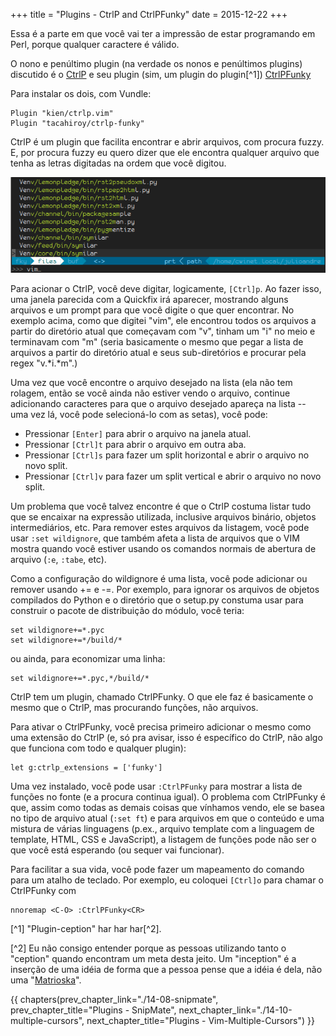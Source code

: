 +++
title = "Plugins - CtrlP and CtrlPFunky"
date = 2015-12-22
+++

Essa é a parte em que você vai ter a impressão de estar programando em Perl,
porque qualquer caractere é válido.

<!-- more -->

O nono e penúltimo plugin (na verdade os nonos e penúltimos plugins) discutido
é o [CtrlP](https://github.com/kien/ctrlp.vim) e seu plugin (sim, um plugin do
plugin[^1]) [CtrlPFunky](https://github.com/tacahiroy/ctrlp-funky)

Para instalar os dois, com Vundle:

```viml
Plugin "kien/ctrlp.vim"
Plugin "tacahiroy/ctrlp-funky"
```

CtrlP é um plugin que facilita encontrar e abrir arquivos, com procura fuzzy.
E, por procura fuzzy eu quero dizer que ele encontra qualquer arquivo que tenha
as letras digitadas na ordem que você digitou.

![](ctrlp.png)

Para acionar o CtrlP, você deve digitar, logicamente, `[Ctrl]p`. Ao fazer isso,
uma janela parecida com a Quickfix irá aparecer, mostrando alguns arquivos e um
prompt para que você digite o que quer encontrar. No exemplo acima, como que
digitei "vim", ele encontrou todos os arquivos a partir do diretório atual que
começavam com "v", tinham um "i" no meio e terminavam com "m" (seria
basicamente o mesmo que pegar a lista de arquivos a partir do diretório atual e
seus sub-diretórios e procurar pela regex "v.\*i.\*m".)

Uma vez que você encontre o arquivo desejado na lista (ela não tem rolagem,
então se você ainda não estiver vendo o arquivo, continue adicionando
caracteres para que o arquivo desejado apareça na lista -- uma vez lá, você pode
selecioná-lo com as setas), você pode:

* Pressionar `[Enter]` para abrir o arquivo na janela atual.
* Pressionar `[Ctrl]t` para abrir o arquivo em outra aba.
* Pressionar `[Ctrl]s` para fazer um split horizontal e abrir o arquivo no novo
  split.
* Pressionar `[Ctrl]v` para fazer um split vertical e abrir o arquivo no novo
  split.

Um problema que você talvez encontre é que o CtrlP costuma listar tudo que se
encaixar na expressão utilizada, inclusive arquivos binário, objetos
intermediários, etc. Para remover estes arquivos da listagem, você pode usar
`:set wildignore`, que também afeta a lista de arquivos que o VIM mostra quando
você estiver usando os comandos normais de abertura de arquivo (`:e`, `:tabe`,
etc).

Como a configuração do wildignore é uma lista, você pode adicionar ou remover
usando += e -=. Por exemplo, para ignorar os arquivos de objetos compilados do
Python e o diretório que o setup.py constuma usar para construir o pacote de
distribuição do módulo, você teria:

```viml
set wildignore+=*.pyc
set wildignore+=*/build/*
```

ou ainda, para economizar uma linha:

```viml
set wildignore+=*.pyc,*/build/*
```

CtrlP tem um plugin, chamado CtrlPFunky. O que ele faz é basicamente o mesmo
que o CtrlP, mas procurando funções, não arquivos.

Para ativar o CtrlPFunky, você precisa primeiro adicionar o mesmo como uma
extensão do CtrlP (e, só pra avisar, isso é específico do CtrlP, não algo que
funciona com todo e qualquer plugin):

```viml
let g:ctrlp_extensions = ['funky'] 
```

Uma vez instalado, você pode usar `:CtrlPFunky` para mostrar a lista de funções
no fonte (e a procura continua igual). O problema com CtrlPFunky é que, assim
como todas as demais coisas que vínhamos vendo, ele se basea no tipo de arquivo
atual (`:set ft`) e para arquivos em que o conteúdo e uma mistura de várias
linguagens (p.ex., arquivo template com a linguagem de template, HTML, CSS e
JavaScript), a listagem de funções pode não ser o que você está esperando (ou
sequer vai funcionar).

Para facilitar a sua vida, você pode fazer um mapeamento do comando para um
atalho de teclado. Por exemplo, eu coloquei `[Ctrl]o` para chamar o CtrlPFunky
com

```viml
nnoremap <C-O> :CtrlPFunky<CR>
```

[^1] "Plugin-ception" har har har[^2].

[^2] Eu não consigo entender porque as pessoas utilizando tanto o "ception"
	 quando encontram um meta desta jeito. Um "inception" é a inserção de uma
	 idéia de forma que a pessoa pense que a idéia é dela, não uma
	 "[Matrioska](http://pt.wikipedia.org/wiki/Matrioska)".

{{ chapters(prev_chapter_link="./14-08-snipmate", prev_chapter_title="Plugins - SnipMate", next_chapter_link="./14-10-multiple-cursors", next_chapter_title="Plugins - Vim-Multiple-Cursors") }}
